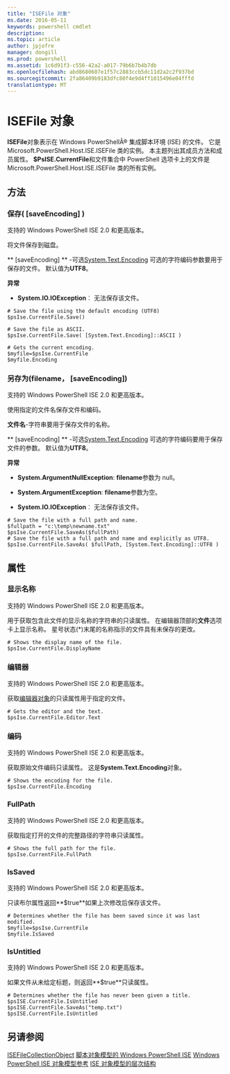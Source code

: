 ```yaml
---
title: "ISEFile 对象"
ms.date: 2016-05-11
keywords: powershell cmdlet
description: 
ms.topic: article
author: jpjofre
manager: dongill
ms.prod: powershell
ms.assetid: 1c6d91f3-c556-42a2-a017-79b6b7b4b7db
ms.openlocfilehash: abd8680607e1f57c2883ccb5dc11d2a2c2f937bd
ms.sourcegitcommit: 2fa86409b9183dfc80f4e9d4ff1015496e04fffd
translationtype: MT
---
```

# ISEFile 对象
  **ISEFile**对象表示在 Windows PowerShellÂ® 集成脚本环境 (ISE) 的文件。 它是 Microsoft.PowerShell.Host.ISE.ISEFile 类的实例。 本主题列出其成员方法和成员属性。 **$PsISE.CurrentFile**和文件集合中 PowerShell 选项卡上的文件是 Microsoft.PowerShell.Host.ISE.ISEFile 类的所有实例。

## 方法

###  <a name="save-override"></a> 保存\( \[saveEncoding\] \)
  支持的 Windows PowerShell ISE 2.0 和更高版本。 

 将文件保存到磁盘。

 ** \[saveEncoding\] ** -可选[System.Text.Encoding](http://msdn.microsoft.com/library/system.text.encoding.aspx) 
可选的字符编码参数要用于保存的文件。 默认值为**UTF8**。

 **异常**
 -   **System.IO.IOException**︰ 无法保存该文件。

```
# Save the file using the default encoding (UTF8)
$psIse.CurrentFile.Save()

# Save the file as ASCII.
$psIse.CurrentFile.Save( [System.Text.Encoding]::ASCII )

# Gets the current encoding.
$myfile=$psIse.CurrentFile
$myfile.Encoding

```

###  <a name="saveas"></a> 另存为\(filename， \[saveEncoding\]\)
  支持的 Windows PowerShell ISE 2.0 和更高版本。 

 使用指定的文件名保存文件和编码。

 **文件名**-字符串要用于保存文件的名称。

 ** \[saveEncoding\] ** -可选[System.Text.Encoding](http://msdn.microsoft.com/library/system.text.encoding.aspx) 
可选的字符编码要用于保存文件的参数。 默认值为**UTF8**。

 **异常**
 -   **System.ArgumentNullException**: **filename**参数为 null。

-   **System.ArgumentException**: **filename**参数为空。

-   **System.IO.IOException**︰ 无法保存该文件。

```
# Save the file with a full path and name. 
$fullpath = "c:\temp\newname.txt"
$psIse.CurrentFile.SaveAs($fullPath) 
# Save the file with a full path and name and explicitly as UTF8. 
$psIse.CurrentFile.SaveAs( $fullPath, [System.Text.Encoding]::UTF8 )

```

## 属性

###  <a name="Displayname"></a> 显示名称
  支持的 Windows PowerShell ISE 2.0 和更高版本。 

 用于获取包含此文件的显示名称的字符串的只读属性。 在编辑器顶部的**文件**选项卡上显示名称。 星号状态\(\*\)末尾的名称指示的文件具有未保存的更改。

```
# Shows the display name of the file.
$psIse.CurrentFile.DisplayName

```

###  <a name="Editor"></a> 编辑器
  支持的 Windows PowerShell ISE 2.0 和更高版本。 

 获取[编辑器对象](The-ISEEditor-Object.md)的只读属性用于指定的文件。

```
# Gets the editor and the text.
$psIse.CurrentFile.Editor.Text

```

###  <a name="Encoding"></a> 编码
  支持的 Windows PowerShell ISE 2.0 和更高版本。 

 获取原始文件编码只读属性。 这是**System.Text.Encoding**对象。

```
# Shows the encoding for the file. 
$psIse.CurrentFile.Encoding

```

###  <a name="FullPath"></a> FullPath
  支持的 Windows PowerShell ISE 2.0 和更高版本。 

 获取指定打开的文件的完整路径的字符串只读属性。

```
# Shows the full path for the file. 
$psIse.CurrentFile.FullPath

```

###  <a name="IsSaved"></a> IsSaved
  支持的 Windows PowerShell ISE 2.0 和更高版本。 

 只读布尔属性返回**$true**如果上次修改后保存该文件。

```
# Determines whether the file has been saved since it was last modified.
$myfile=$psIse.CurrentFile
$myfile.IsSaved

```

###  <a name="IsUntitled"></a> IsUntitled
  支持的 Windows PowerShell ISE 2.0 和更高版本。 

 如果文件从未给定标题，则返回**$true**只读属性。

```
# Determines whether the file has never been given a title.
$psISE.CurrentFile.IsUntitled
$psISE.CurrentFile.SaveAs("temp.txt")
$psISE.CurrentFile.IsUntitled

```

## 另请参阅
 [ISEFileCollectionObject](The-ISEFileCollection-Object.md) 
 [脚本对象模型的 Windows PowerShell ISE](The-Windows-PowerShell-ISE-Scripting-Object-Model.md) 
 [Windows PowerShell ISE 对象模型参考](Windows-PowerShell-ISE-Object-Model-Reference.md) 
 [ISE 对象模型的层次结构](The-ISE-Object-Model-Hierarchy.md)

  
